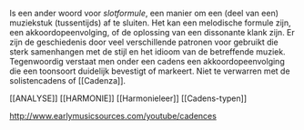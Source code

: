 Is een ander woord voor *slotformule*, een manier om een (deel van een) muziekstuk (tussentijds) af te sluiten. Het kan een melodische formule zijn, een akkoordopeenvolging, of de oplossing van een dissonante klank zijn. Er zijn de geschiedenis door veel verschillende patronen voor gebruikt die sterk samenhangen met de stijl en het idioom van de betreffende muziek.
Tegenwoordig verstaat men onder een cadens een akkoordopeenvolging die een toonsoort duidelijk bevestigt of markeert.
Niet te verwarren met de solistencadens of [[Cadenza]].

[[ANALYSE]]
[[HARMONIE]]
[[Harmonieleer]]
[[Cadens-typen]]

http://www.earlymusicsources.com/youtube/cadences